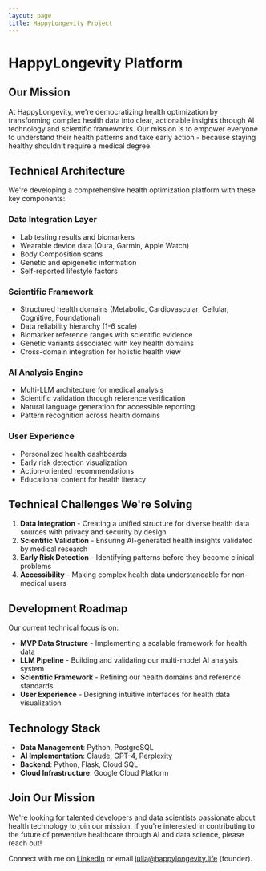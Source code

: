 ```yaml
---
layout: page
title: HappyLongevity Project
---
```


# HappyLongevity Platform

## Our Mission

At HappyLongevity, we're democratizing health optimization by transforming complex health data into clear, actionable insights through AI technology and scientific frameworks. Our mission is to empower everyone to understand their health patterns and take early action - because staying healthy shouldn't require a medical degree.

## Technical Architecture

We're developing a comprehensive health optimization platform with these key components:

### Data Integration Layer
- Lab testing results and biomarkers
- Wearable device data (Oura, Garmin, Apple Watch)
- Body Composition scans
- Genetic and epigenetic information
- Self-reported lifestyle factors

### Scientific Framework
- Structured health domains (Metabolic, Cardiovascular, Cellular, Cognitive, Foundational)
- Data reliability hierarchy (1-6 scale)
- Biomarker reference ranges with scientific evidence
- Genetic variants associated with key health domains 
- Cross-domain integration for holistic health view

### AI Analysis Engine
- Multi-LLM architecture for medical analysis
- Scientific validation through reference verification
- Natural language generation for accessible reporting
- Pattern recognition across health domains

### User Experience
- Personalized health dashboards
- Early risk detection visualization
- Action-oriented recommendations
- Educational content for health literacy

## Technical Challenges We're Solving

1. **Data Integration** - Creating a unified structure for diverse health data sources with privacy and security by design
2. **Scientific Validation** - Ensuring AI-generated health insights validated by medical research
3. **Early Risk Detection** - Identifying patterns before they become clinical problems
4. **Accessibility** - Making complex health data understandable for non-medical users

## Development Roadmap

Our current technical focus is on:

- **MVP Data Structure** - Implementing a scalable framework for health data
- **LLM Pipeline** - Building and validating our multi-model AI analysis system
- **Scientific Framework** - Refining our health domains and reference standards
- **User Experience** - Designing intuitive interfaces for health data visualization

## Technology Stack

- **Data Management**: Python, PostgreSQL
- **AI Implementation**: Claude, GPT-4, Perplexity
- **Backend**: Python, Flask, Cloud SQL
- **Cloud Infrastructure**: Google Cloud Platform

## Join Our Mission

We're looking for talented developers and data scientists passionate about health technology to join our mission. If you're interested in contributing to the future of preventive healthcare through AI and data science, please reach out!

Connect with me on [LinkedIn](https://linkedin.com/in/julia-persson-digital-transformation/) or email [julia@happylongevity.life](mailto:julia@happylongevity.life) (founder).